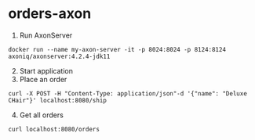 # orders-axon

1. Run AxonServer
```
docker run --name my-axon-server -it -p 8024:8024 -p 8124:8124 axoniq/axonserver:4.2.4-jdk11
```
2. Start application
3. Place an order
```
curl -X POST -H "Content-Type: application/json"-d '{"name": "Deluxe CHair"}' localhost:8080/ship
```
4. Get all orders
```
curl localhost:8080/orders
```
